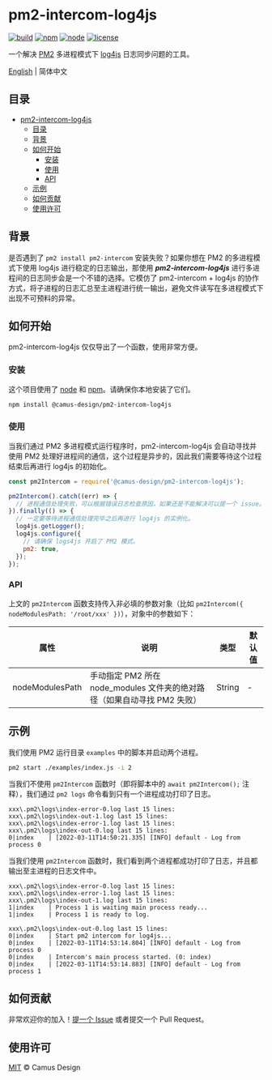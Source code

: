 # pm2-intercom-log4js

[![build](https://img.shields.io/github/workflow/status/camus-design/pm2-intercom-log4js/Build%20And%20Publish)](https://github.com/camus-design/pm2-intercom-log4js)
[![npm](https://img.shields.io/npm/v/@camus-design/pm2-intercom-log4js)](https://www.npmjs.com/package/@camus-design/pm2-intercom-log4js)
[![node](https://img.shields.io/node/v/@camus-design/pm2-intercom-log4js)](https://www.npmjs.com/package/@camus-design/pm2-intercom-log4js)
[![license](https://img.shields.io/github/license/camus-design/pm2-intercom-log4js)](https://github.com/camus-design/pm2-intercom-log4js)

一个解决 [PM2](https://github.com/Unitech/pm2) 多进程模式下 [log4js](https://github.com/log4js-node/log4js-node) 日志同步问题的工具。

[English](README.md) | 简体中文

## 目录

- [pm2-intercom-log4js](#pm2-intercom-log4js)
  - [目录](#目录)
  - [背景](#背景)
  - [如何开始](#如何开始)
    - [安装](#安装)
    - [使用](#使用)
    - [API](#api)
  - [示例](#示例)
  - [如何贡献](#如何贡献)
  - [使用许可](#使用许可)

## 背景

是否遇到了 `pm2 install pm2-intercom` 安装失败？如果你想在 PM2 的多进程模式下使用 log4js 进行稳定的日志输出，那使用 ***pm2-intercom-log4js*** 进行多进程间的日志同步会是一个不错的选择。它模仿了 pm2-intercom + log4js 的协作方式，将子进程的日志汇总至主进程进行统一输出，避免文件读写在多进程模式下出现不可预料的异常。

## 如何开始

pm2-intercom-log4js 仅仅导出了一个函数，使用非常方便。

### 安装

这个项目使用了 [node](http://nodejs.org) 和 [npm](https://npmjs.com)。请确保你本地安装了它们。

```sh
npm install @camus-design/pm2-intercom-log4js
```

### 使用

当我们通过 PM2 多进程模式运行程序时，pm2-intercom-log4js 会自动寻找并使用 PM2 处理好进程间的通信，这个过程是异步的，因此我们需要等待这个过程结束后再进行 log4js 的初始化。

```javascript
const pm2Intercom = require('@camus-design/pm2-intercom-log4js');

pm2Intercom().catch((err) => {
  // 进程通信处理失败，可以根据错误日志检查原因，如果还是不能解决可以提一个 issue。
}).finally(() => {
  // 一定要等待进程通信处理完毕之后再进行 log4js 的实例化。
  log4js.getLogger();
  log4js.configure({
    // 请确保 logs4js 开启了 PM2 模式。
    pm2: true,
  });
});
```

### API

上文的 `pm2Intercom` 函数支持传入非必填的参数对象（比如 `pm2Intercom({ nodeModulesPath: '/root/xxx' })`），对象中的参数如下：

| 属性            | 说明                                                         | 类型   | 默认值 |
| --------------- | ------------------------------------------------------------ | ------ | ------ |
| nodeModulesPath | 手动指定 PM2 所在 node_modules 文件夹的绝对路径（如果自动寻找 PM2 失败） | String | -      |

## 示例

我们使用 PM2 运行目录 `examples` 中的脚本并启动两个进程。

```sh
pm2 start ./examples/index.js -i 2
```

当我们不使用 `pm2Intercom` 函数时（即将脚本中的 `await pm2Intercom();` 注释），我们通过 `pm2 logs` 命令看到只有一个进程成功打印了日志。

```
xxx\.pm2\logs\index-error-0.log last 15 lines:
xxx\.pm2\logs\index-out-1.log last 15 lines:
xxx\.pm2\logs\index-error-1.log last 15 lines:
xxx\.pm2\logs\index-out-0.log last 15 lines:
0|index    | [2022-03-11T14:50:21.335] [INFO] default - Log from process 0
```

当我们使用 `pm2Intercom` 函数时，我们看到两个进程都成功打印了日志，并且都输出至主进程的日志文件中。

```
xxx\.pm2\logs\index-error-0.log last 15 lines:
xxx\.pm2\logs\index-error-1.log last 15 lines:
xxx\.pm2\logs\index-out-1.log last 15 lines:
1|index    | Process 1 is waiting main process ready...
1|index    | Process 1 is ready to log.

xxx\.pm2\logs\index-out-0.log last 15 lines:
0|index    | Start pm2 intercom for log4js...
0|index    | [2022-03-11T14:53:14.804] [INFO] default - Log from process 0
0|index    | Intercom's main process started. (0: index)
0|index    | [2022-03-11T14:53:14.883] [INFO] default - Log from process 1
```

## 如何贡献

非常欢迎你的加入！[提一个 Issue](https://github.com/camus-design/pm2-intercom-log4js/issues/new) 或者提交一个 Pull Request。

## 使用许可

[MIT](LICENSE) © Camus Design
